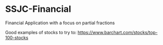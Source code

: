 # SSJC-Financial
Financial Application with a focus on partial fractions

Good examples of stocks to try to:
https://www.barchart.com/stocks/top-100-stocks
